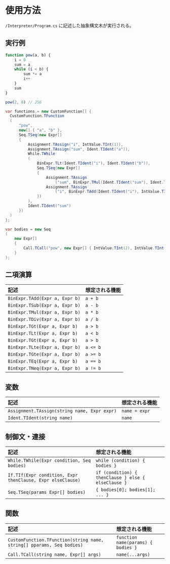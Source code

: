 # 使用方法

`/Interpreter/Program.cs` に記述した抽象構文木が実行される。

## 実行例

```js
function pow(a, b) {
    i = 0
    sum = a
    while (i < b) {
        sum *= a
        i++
    }
    sum
}

pow(2, 8) // 256
```

```csharp
var functions = new CustomFunction[] {
  CustomFunction.TFunction
  (
      "pow",
      new[] { "a", "b" },
      Seq.TSeq(new Expr[]
      {
          Assignment.TAssign("i", IntValue.TInt(1)),
          Assignment.TAssign("sum", Ident.TIdent("a")),
          While.TWhile
          (
              BinExpr.TLt(Ident.TIdent("i"), Ident.TIdent("b")),
              Seq.TSeq(new Expr[]
              {
                  Assignment.TAssign
                      ("sum", BinExpr.TMul(Ident.TIdent("sum"), Ident.TIdent("a"))),
                  Assignment.TAssign
                      ("i", BinExpr.TAdd(Ident.TIdent("i"), IntValue.TInt(1))),
              })
          ),
          Ident.TIdent("sum")
      })
  )
};

var bodies = new Seq
(
    new Expr[]
    {
        Call.TCall("pow", new Expr[] { IntValue.TInt(2), IntValue.TInt(8) })
    }
);
```

## 二項演算

| 記述 | 想定される機能 |
| :--- | :--- |
| `BinExpr.TAdd(Expr a, Expr b)` | `a + b` |
| `BinExpr.TSub(Expr a, Expr b)` | `a - b` |
| `BinExpr.TMul(Expr a, Expr b)` | `a * b` |
| `BinExpr.TDiv(Expr a, Expr b)` | `a / b` |
| `BinExpr.TGt(Expr a, Expr b)` | `a > b` |
| `BinExpr.TLt(Expr a, Expr b)` | `a < b` |
| `BinExpr.TGt(Expr a, Expr b)` | `a > b` |
| `BinExpr.TLte(Expr a, Expr b)` | `a <= b` |
| `BinExpr.TGte(Expr a, Expr b)` | `a >= b` |
| `BinExpr.TEq(Expr a, Expr b)` | `a == b` |
| `BinExpr.TNeq(Expr a, Expr b)` | `a != b` |

## 変数

| 記述 | 想定される機能 |
| :--- | :--- |
| `Assignment.TAssign(string name, Expr expr)` | `name = expr` |
| `Ident.TIdent(string name)` | `name` |

## 制御文・連接

| 記述 | 想定される機能 |
| :--- | :--- |
| `While.TWhile(Expr condition, Seq bodies)` | `while (condition) { bodies }` |
| `If.TIf(Expr condition, Expr thenClause, Expr elseClause)` | `if (condition) { thenClause } else { elseClause }` |
| `Seq.TSeq(params Expr[] bodies)` | `{ bodies[0]; bodies[1]; ... }` |

## 関数

| 記述 | 想定される機能 |
| :--- | :--- |
| `CustomFunction.TFunction(string name, string[] pparams, Seq bodies)` | `function name(params) { bodies }` |
| `Call.TCall(string name, Expr[] args)` | `name(...args)` |
